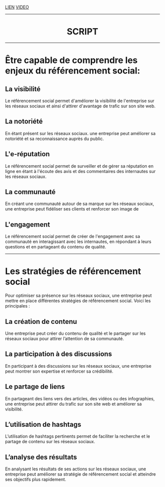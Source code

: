 [LIEN](https://next-u.academy/cours/introduction-au-referencement-social-smo/15461/)
[VIDEO](https://player.vimeo.com/video/830146913)

---

<center><h1>SCRIPT</h1></center>

---

# Être capable de comprendre les enjeux du référencement social:
## La visibilité
Le référencement social permet d'améliorer la visibilité de l'entreprise sur les réseaux sociaux et ainsi d'attirer d'avantage de trafic sur son site web.
## La notoriété
En étant présent sur les réseaux sociaux. une entreprise peut améliorer sa notoriété et sa reconnaissance auprès du public.
## L'e-réputation
Le référencement social permet de surveiller et de gérer sa réputation en ligne en étant à l'écoute des avis et des commentaires des internautes sur les réseaux sociaux.
## La communauté
En créant une communauté autour de sa marque sur les réseaux sociaux, une entreprise peut fidéliser ses clients et renforcer son image de
## L'engagement
Le référencement social permet de créer de l'engagement avec sa communauté en interagissant avec les internautes, en répondant à leurs questions et en partageant du contenu de qualité.

---

# Les stratégies de référencement social
Pour optimiser sa présence sur les réseaux sociaux, une entreprise peut mettre en place différentes stratégies de référencement social. 
Voici les principales :
## La création de contenu
Une entreprise peut créer du contenu de qualité et le partager sur les réseaux sociaux pour attirer l’attention de sa communauté.
## La participation à des discussions
En participant à des discussions sur les réseaux sociaux, une entreprise peut montrer son expertise et renforcer sa crédibilité.
## Le partage de liens
En partageant des liens vers des articles, des vidéos ou des infographies, une entreprise peut attirer du trafic sur son site web et améliorer sa visibilité.
## L’utilisation de hashtags
L’utilisation de hashtags pertinents permet de faciliter la recherche et le partage de contenu sur les réseaux sociaux.
## L’analyse des résultats
En analysant les résultats de ses actions sur les réseaux sociaux, une entreprise peut améliorer sa stratégie de référencement social et atteindre ses objectifs plus rapidement.